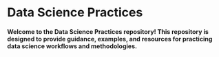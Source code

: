 # Data Science Practices

#### Welcome to the Data Science Practices repository! This repository is designed to provide guidance, examples, and resources for practicing data science workflows and methodologies.
